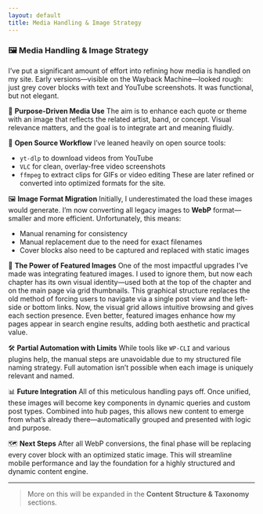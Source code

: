 ```yaml
---
layout: default
title: Media Handling & Image Strategy
---
```


### 🖼️ Media Handling & Image Strategy

I’ve put a significant amount of effort into refining how media is handled on my site. Early versions—visible on the Wayback Machine—looked rough: just grey cover blocks with text and YouTube screenshots. It was functional, but not elegant.

🎯 **Purpose-Driven Media Use**
The aim is to enhance each quote or theme with an image that reflects the related artist, band, or concept. Visual relevance matters, and the goal is to integrate art and meaning fluidly.

🔧 **Open Source Workflow**
I’ve leaned heavily on open source tools:

* `yt-dlp` to download videos from YouTube
* `VLC` for clean, overlay-free video screenshots
* `ffmpeg` to extract clips for GIFs or video editing
  These are later refined or converted into optimized formats for the site.

🖼️ **Image Format Migration**
Initially, I underestimated the load these images would generate. I’m now converting all legacy images to **WebP** format—smaller and more efficient. Unfortunately, this means:

* Manual renaming for consistency
* Manual replacement due to the need for exact filenames
* Cover blocks also need to be captured and replaced with static images

📸 **The Power of Featured Images**
One of the most impactful upgrades I’ve made was integrating featured images. I used to ignore them, but now each chapter has its own visual identity—used both at the top of the chapter and on the main page via grid thumbnails. This graphical structure replaces the old method of forcing users to navigate via a single post view and the left-side or bottom links. Now, the visual grid allows intuitive browsing and gives each section presence. Even better, featured images enhance how my pages appear in search engine results, adding both aesthetic and practical value.

🛠️ **Partial Automation with Limits**
While tools like `WP-CLI` and various plugins help, the manual steps are unavoidable due to my structured file naming strategy. Full automation isn’t possible when each image is uniquely relevant and named.

📊 **Future Integration**
All of this meticulous handling pays off. Once unified, these images will become key components in dynamic queries and custom post types. Combined into hub pages, this allows new content to emerge from what’s already there—automatically grouped and presented with logic and purpose.

🗺️ **Next Steps**
After all WebP conversions, the final phase will be replacing every cover block with an optimized static image. This will streamline mobile performance and lay the foundation for a highly structured and dynamic content engine.

---

> More on this will be expanded in the **Content Structure & Taxonomy** sections.
